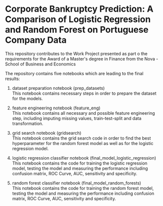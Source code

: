 # Corporate Bankruptcy Prediction: A Comparison of Logistic Regression and Random Forest on Portuguese Company Data

This repository contributes to the Work Project presented as part o the requirements for the Award of a Master's degree in Finance from the Nova - School of Business and Economics

The repository contains five notebooks which are leading to the final results:

1. dataset preparation notebook (prep_datasets)<br />
This notebook contains necessary steps in order to prepare the dataset for the models.

2. feature engineering notebook (feature_eng)<br />
This notebook contains all necessary and possible feature engineering step, including imputing missing values, train-test-split and data transformation.

3. grid search notebook (gridsearch)<br />
This notebook contains the grid search code in order to find the best hyperparameter for the random forest model as well as for the logistic regression model.

4. logistic regression classifier notebook (final_model_logistic_regression)<br />
This notebook contains the code for training the logistic regression model, testing the model and measuring the performance including confusion matrix, ROC Curve, AUC, sensitivity and specificity. 

5. random forest classifier notebook (final_model_random_forests)<br />
This notebook contains the code for training the random forest model, testing the model and measuring the performance including confusion matrix, ROC Curve, AUC, sensitivity and specificity. 
